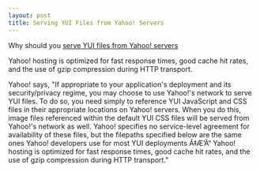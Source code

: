 ```yaml
---
layout: post
title: Serving YUI Files from Yahoo! Servers
---
```


Why should you [serve YUI files from Yahoo! servers](http://developer.yahoo.com/yui/articles/hosting/)

Yahoo! hosting is optimized for fast response times, good cache hit rates, and the use of gzip compression during HTTP transport.

Yahoo! says, "If appropriate to your application's deployment and its security/privacy regime, you may choose to use Yahoo!'s network to serve YUI files. To do so, you need simply to reference YUI JavaScript and CSS files in their appropriate locations on Yahoo! servers. When you do this, image files referenced within the default YUI CSS files will be served from Yahoo!'s network as well. Yahoo! specifies no service-level agreement for availability of these files, but the filepaths specified below are the same ones Yahoo! developers use for most YUI deployments Ã‡Æ’Ã“ Yahoo! hosting is optimized for fast response times, good cache hit rates, and the use of gzip compression during HTTP transport."

